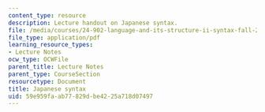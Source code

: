 ```yaml
---
content_type: resource
description: Lecture handout on Japanese syntax.
file: /media/courses/24-902-language-and-its-structure-ii-syntax-fall-2003/59e959faab77829dbe4225a718d07497_9_15jap_hndout1.pdf
file_type: application/pdf
learning_resource_types:
- Lecture Notes
ocw_type: OCWFile
parent_title: Lecture Notes
parent_type: CourseSection
resourcetype: Document
title: Japanese syntax
uid: 59e959fa-ab77-829d-be42-25a718d07497
---
```

